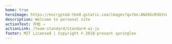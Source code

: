 ```yaml
---
home: true
heroImage: https://encrypted-tbn0.gstatic.com/images?q=tbn:ANd9GcR3UJrWOYS_v_r7MoPsAOlHZkrU8yiynHJnLoIIGW_osHxNbLbw
description: Welcome to personal site
actionText: 开始 →
actionLink: /team-standard/standard-ai-js
footer: MIT Licensed | Copyright © 2018-present springleo
---
```

